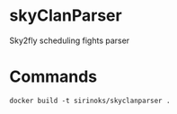 # skyClanParser
 Sky2fly scheduling fights parser


# Commands #

```
docker build -t sirinoks/skyclanparser .
```